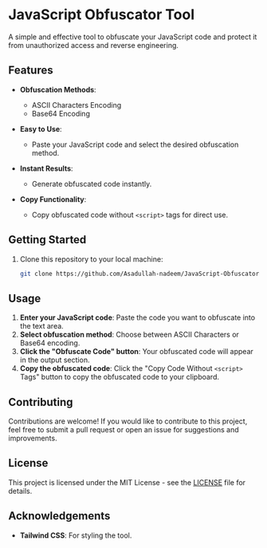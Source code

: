 # JavaScript Obfuscator Tool

A simple and effective tool to obfuscate your JavaScript code and protect it from unauthorized access and reverse engineering.

## Features

- **Obfuscation Methods**:
  - ASCII Characters Encoding
  - Base64 Encoding
  
- **Easy to Use**:
  - Paste your JavaScript code and select the desired obfuscation method.
  
- **Instant Results**:
  - Generate obfuscated code instantly.

- **Copy Functionality**:
  - Copy obfuscated code without `<script>` tags for direct use.

## Getting Started

1. Clone this repository to your local machine:
   ```bash
   git clone https://github.com/Asadullah-nadeem/JavaScript-Obfuscator-Tool.git


## Usage

1. **Enter your JavaScript code**: Paste the code you want to obfuscate into the text area.
2. **Select obfuscation method**: Choose between ASCII Characters or Base64 encoding.
3. **Click the "Obfuscate Code" button**: Your obfuscated code will appear in the output section.
4. **Copy the obfuscated code**: Click the "Copy Code Without `<script>` Tags" button to copy the obfuscated code to your clipboard.

## Contributing

Contributions are welcome! If you would like to contribute to this project, feel free to submit a pull request or open an issue for suggestions and improvements.

## License

This project is licensed under the MIT License - see the [LICENSE](LICENSE) file for details.

## Acknowledgements

- **Tailwind CSS**: For styling the tool.

